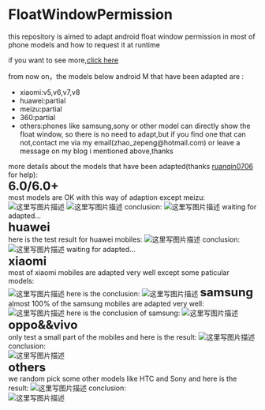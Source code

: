 # FloatWindowPermission
this repository is aimed to adapt android float window permission in most of phone models and how to request it at runtime </br>

if you want to see more,[click here](http://blog.csdn.net/self_study/article/details/52859790)

from now on，the models below android M that have been adapted are :
<ul><li>xiaomi:v5,v6,v7,v8</li><li>huawei:partial</li><li>meizu:partial</li><li>360:partial</li><li>others:phones like samsung,sony or other model can directly show the float window, so there is no need to adapt,but if you find one that can not,contact me via my email(zhao_zepeng@hotmail.com) or leave a message on my blog i mentioned above,thanks</li></ul>

more details about the models that have been adapted(thanks [ruanqin0706](https://github.com/ruanqin0706) for help):</br>
**<font size = 5>6.0/6.0+**</font></br>
most models are OK with this way of adaption except meizu:
![这里写图片描述](http://img.blog.csdn.net/20161120151434066)
![这里写图片描述](http://img.blog.csdn.net/20161120151457025)
conclusion:
![这里写图片描述](http://img.blog.csdn.net/20161120151836631)
waiting for adapted...</br>
**<font size = 5>huawei</font>**</br>
here is the test result for huawei mobiles:
![这里写图片描述](http://img.blog.csdn.net/20161120152448539)
conclusion:
![这里写图片描述](http://img.blog.csdn.net/20161120152944404)
waiting for adapted...</br>
**<font size = 5>xiaomi</font>**</br>
most of xiaomi mobiles are adapted very well except some paticular models:</br>
![这里写图片描述](http://img.blog.csdn.net/20161120153255174)
here is the conclusion:
![这里写图片描述](http://img.blog.csdn.net/20161120153426801)
**<font size = 5>samsung</font>**</br>
almost 100% of the samsung mobiles are adapted very well:
![这里写图片描述](http://img.blog.csdn.net/20161120153722623)
here is the conclusion of samsung:
![这里写图片描述](http://img.blog.csdn.net/20161120154136107)
**<font size = 5>oppo&&vivo</font>**</br>
only test a small part of the mobiles and here is the result:
![这里写图片描述](http://img.blog.csdn.net/20161120154418424)
conclusion:</br>
![这里写图片描述](http://img.blog.csdn.net/20161120154652831)</br>
**<font size = 5>others</font>**</br>
we random pick some other models like HTC and Sony and here is the result:
![这里写图片描述](http://img.blog.csdn.net/20161120155216372)
conclusion:</br>
![这里写图片描述](http://img.blog.csdn.net/20161120155248177)